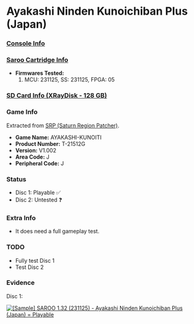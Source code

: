 # Ayakashi Ninden Kunoichiban Plus (Japan)

### [Console Info](../../../../Info/Consoles/VA13/README.md)

### [Saroo Cartridge Info](../../../../Info/Cartridges/RetroGameParadiseStore/1.32F/README.md)

- <b>Firmwares Tested:</b>
  1. MCU: 231125, SS: 231125, FPGA: 05

### [SD Card Info (XRayDisk - 128 GB)](../../../../Info/SdCards/XRayDisk/128GB/fat32/README.md)

### Game Info

Extracted from [SRP (Saturn Region Patcher)](https://segaxtreme.net/resources/saturn-region-patcher.81/download).

- <b>Game Name:</b> AYAKASHI-KUNOITI
- <b>Product Number:</b> T-21512G
- <b>Version:</b> V1.002
- <b>Area Code:</b> J
- <b>Peripheral Code:</b> J

### Status

- Disc 1: Playable :white_check_mark:
- Disc 2: Untested :question:

### Extra Info

- It does need a full gameplay test.

### TODO

- Fully test Disc 1
- Test Disc 2

### Evidence

Disc 1:

[![[Sample] SAROO 1.32 (231125) - Ayakashi Ninden Kunoichiban Plus (Japan) = Playable](https://img.youtube.com/vi/qa1SBJzXC-k/0.jpg)](https://www.youtube.com/watch?v=qa1SBJzXC-k)
